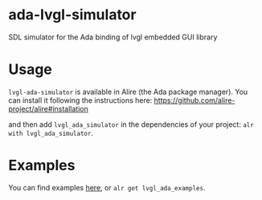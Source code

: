 # ada-lvgl-simulator
SDL simulator for the Ada binding of lvgl embedded GUI library

# Usage

`lvgl-ada-simulator` is available in Alire (the Ada package manager). You can
install it following the instructions here:
https://github.com/alire-project/alire#installation

and then add `lvgl_ada_simulator` in the dependencies of your project: `alr
with lvgl_ada_simulator`.

# Examples

You can find examples
[here](https://github.com/Fabien-Chouteau/lvgl-ada-examples), or `alr get
lvgl_ada_examples`.
